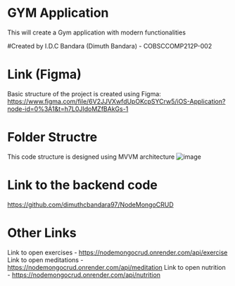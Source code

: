 # GYM Application
This will create a Gym application with modern functionalities

#Created by
I.D.C Bandara (Dimuth Bandara) - COBSCCOMP212P-002

# Link (Figma)
Basic structure of the project is created using Figma:
https://www.figma.com/file/6V2JJVXwfdUpOKcpSYCrw5/iOS-Application?node-id=0%3A1&t=h7L0JIdoMZfBAkGs-1

# Folder Structre
This code structure is designed using MVVM architecture
![image](https://user-images.githubusercontent.com/107378946/233929906-1b813542-1445-491c-9c6b-bce231177364.png)

# Link to the backend code
https://github.com/dimuthcbandara97/NodeMongoCRUD

# Other Links
Link to open exercises - https://nodemongocrud.onrender.com/api/exercise
Link to open meditations - https://nodemongocrud.onrender.com/api/meditation
Link to open nutrition - https://nodemongocrud.onrender.com/api/nutrition
